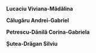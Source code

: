 
**Lucaciu Viviana-Mădălina**

**Călugăru Andrei-Gabriel**

**Petrescu-Dănilă Corina-Gabriela**

**Șutea-Drăgan Silviu**
